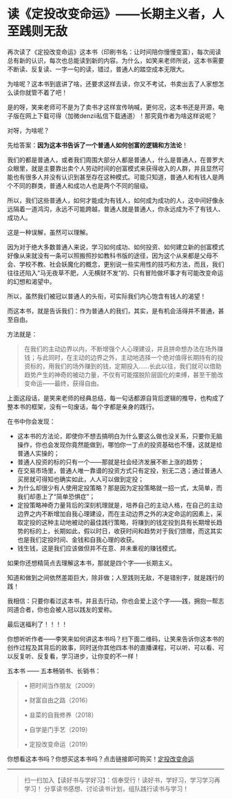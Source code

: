 # 读《定投改变命运》——长期主义者，人至践则无敌

再次读了《定投改变命运》这本书（印刷书名：让时间陪你慢慢变富），每次阅读总有新的认识，每次也总能读到新的内容。为什么，如笑来老师所说，这本书需要不断读、反复读、一字一句的读，错过，普通人的踏空成本无限大。

为啥呢？这本书到底讲了啥，还要求这样去读，你又不考试，书卖出去了人家想怎么读你就管不着了吧！

是的呀，笑来老师可不是为了卖书才这样宣传呐喊，更何况，这本书还是开源，电子版在网上下载可得（加微denzii私信下载通道）！那究竟作者为啥这样说呢？

对呀，为啥呢？

先给答案：**因为这本书告诉了一个普通人如何创富的逻辑和方法论**！

我们的都是普通人，或者我们周围大部分人都是普通人，什么是普通人，在普罗大众眼里，就是主要靠出卖个人劳动时间的创富模式来获得收入的人群，并且显然可能也有很多人并没有认识到甚至存在这种模式。可能只知道，普通人和有钱人是两个不同的群类，普通人和成功人也是两个不同的层级。

所以，我们这些普通人，如何才能成为有钱人，如何成为成功的人，这中间好像永远隔着一道鸿沟，永远不可能跨越，普通人就是普通人，你永远成为不了有钱人、成功人。

这是一种误解，虽然可以理解。

因为对于绝大多数普通人来说，学习如何成功、如何投资、如何建立新的创富模式好像从来就没有一条可以照搬照抄如教科书版的途径，因为这个从来都是父母不会、学校不教、社会妖魔化的概念，更别说一些实用性的技巧和方法，而且，我们往往还陷入“马无夜草不肥，人无横财不发”的、只有冒险做坏事才有可能改变命运的幻想和渴望中。

所以，虽然我们被冠以普通人的头衔，可实际我们内心饱含有钱人的渴望！

而这本书，就是告诉我们：作为普通人的我们，其实，是有机会活得并不普通，甚至自由。

方法就是：

> 在我们的主动边界以内，不断增强个人心理建设，并且拼命想办法在场外赚钱；与此同时，在主动的边界之外，主动地选择一个绝对值得长期持有的投资标的，用我们的场外赚到的钱，定期投入......长此以往，我们就可以借助趋势产生的神奇的被动力量，不仅有可能摆脱阶层固化的束缚，甚至干脆改变命运——最终，获得自由。

上面这段话，是笑来老师的经典总结，每一句话都源自背后逻辑的推导，也构成了整本书的框架，没有一句废话，每个字都是亲身的践行。

在书中你会发现：

- 这本书的方法论，即使你不想去搞明白为什么要这么做也没关系，只要你无脑操作，你也会发现你竟然能做到，哪怕你一丁点的投资基础也不懂，这就是给普通人实操的；
- 普通人投资的标的只有一个——那就是社会经济发展不断上涨的趋势；
- 在交易市场里，普通人唯一靠谱的投资方式只有定投，别无二选；通过普通人买房就可得知也确实如此，人人可以做到定投；
- 为什么却很少有人使用定投策略？那是因为定投策略就一招一式，太简单，而我们却患上了“简单恐惧症”；
- 定投策略神奇力量背后的深刻机理就是，培养自己的主动人格，在自己的主动边界之内不断增加自我心理建设，而在主动边界之外的决定命运的因素上，采取定投的这种主动地被动的最佳践行策略，将赚到的钱定投到具有长期增长趋势的标的上，长期如此，假以时日，收获时间和趋势对于我们馈赠，而这其实也是我们定投时间、金钱和自我心理的收获。
- 钱生钱，这是我们应该做但并不在意、并未重视的赚钱模式。

如果你还想精简点去理解这本书，那就是四个字——长期主义。

知道和做到之间依然差距巨大，除非做；人至践则无敌，不是错别字，就是践行的践！

我相信：只要你看过这本书，并且去行动，你也会爱上这个字——践，拥抱一帮志同道合者，你也会被人冠以践友的爱称。

最后送福利了！！！！

你想听听作者——李笑来如何讲这本书吗？扫下面二维码，让笑来告诉你这本书的创作过程及其背后的故事，同时送你其他四本书的直播课程，可以听、可以看、可以反复听、反复看，学习进步，让你变的不一样！

五本书 —— 五本畅销书、长销书：

>
> • 把时间当作朋友（2009）
>
> • 财富自由之路（2016）
>
> • 韭菜的自我修养（2018）
>
> • 自学是门手艺（2019）
>
> • 定投改变命运（2019）

你想看这本书吗？你想买这本书吗？点击链接即可购买！[定投改变命运](https://u.jd.com/hYx4v7)





------

> 扫一扫加入【读好书与学好习】：信奉受行！读好书，学好习，学习学习再学习！ 分享读书感想、讨论读书计划，组队践行读书与学习！

